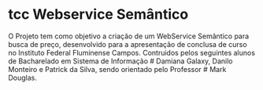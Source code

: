 # tcc Webservice Semântico
O Projeto tem como objetivo a criação de um WebService Semântico para busca de preço, desenvolvido para a apresentação de conclusa de curso no Instituto Federal Fluminense Campos.
Contruidos pelos seguintes alunos de Bacharelado em Sistema de Informação # Damiana Galaxy, Danilo Monteiro e Patrick da Silva, sendo orientado pelo Professor # Mark Douglas.
